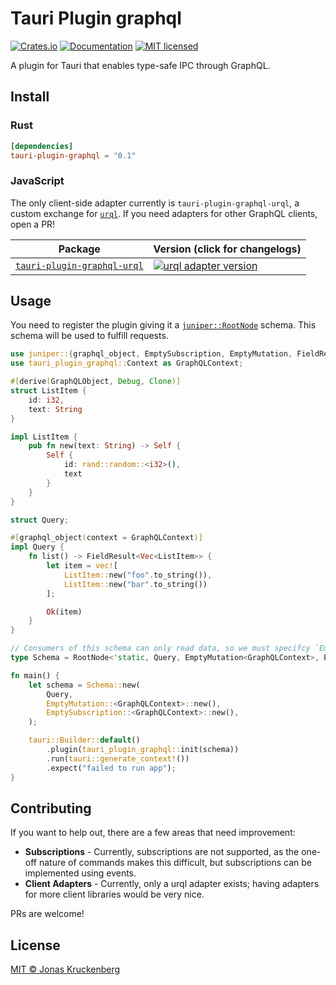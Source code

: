 # Tauri Plugin graphql

[![Crates.io][crates-badge]][crates-url]
[![Documentation][docs-badge]][docs-url]
[![MIT licensed][mit-badge]][mit-url]

[crates-badge]: https://img.shields.io/crates/v/tauri-plugin-graphql.svg
[crates-url]: https://crates.io/crates/tauri-plugin-graphql
[docs-badge]: https://img.shields.io/docsrs/tauri-plugin-graphql.svg
[docs-url]: https://docs.rs/tauri-plugin-graphql
[mit-badge]: https://img.shields.io/badge/license-MIT-blue.svg
[mit-url]: LICENSE

A plugin for Tauri that enables type-safe IPC through GraphQL.

## Install

### Rust

```toml
[dependencies]
tauri-plugin-graphql = "0.1"
```

### JavaScript

The only client-side adapter currently is `tauri-plugin-graphql-urql`, a custom exchange for [`urql`]. 
If you need adapters for other GraphQL clients, open a PR!

| Package                       | Version (click for changelogs) |
|-------------------------------|--------------------------------|
| [`tauri-plugin-graphql-urql`] | [![urql adapter version][urql-adapter-version-badge]][urql-adapter-changelog]

## Usage

You need to register the plugin giving it a [`juniper::RootNode`] schema. This schema will be used to fulfill requests.

```rust
use juniper::{graphql_object, EmptySubscription, EmptyMutation, FieldResult, GraphQLObject, RootNode};
use tauri_plugin_graphql::Context as GraphQLContext;

#[derive(GraphQLObject, Debug, Clone)]
struct ListItem {
    id: i32,
    text: String
}

impl ListItem {
    pub fn new(text: String) -> Self {
        Self {
            id: rand::random::<i32>(),
            text
        }
    }
}

struct Query;

#[graphql_object(context = GraphQLContext)]
impl Query {
    fn list() -> FieldResult<Vec<ListItem>> {
        let item = vec![
            ListItem::new("foo".to_string()),
            ListItem::new("bar".to_string())
        ];

        Ok(item)
    }
}

// Consumers of this schema can only read data, so we must specifcy `EmptyMutation` and `EmptySubscription`
type Schema = RootNode<'static, Query, EmptyMutation<GraphQLContext>, EmptySubscription<GraphQLContext>>;

fn main() {
    let schema = Schema::new(
        Query,
        EmptyMutation::<GraphQLContext>::new(),
        EmptySubscription::<GraphQLContext>::new(),
    );

    tauri::Builder::default()
        .plugin(tauri_plugin_graphql::init(schema))
        .run(tauri::generate_context!())
        .expect("failed to run app");
}
```

## Contributing

If you want to help out, there are a few areas that need improvement:

- **Subscriptions** - Currently, subscriptions are not supported, as the one-off nature of commands makes this difficult, but subscriptions can be implemented using events.
- **Client Adapters** - Currently, only a urql adapter exists; having adapters for more client libraries would be very nice.

PRs are welcome!

## License

[MIT © Jonas Kruckenberg](./LICENSE)

[`tauri-plugin-graphql-urql`]: packages/urql
[urql-adapter-version-badge]: https://img.shields.io/npm/v/tauri-plugin-graphql-urql?label=%20
[urql-adapter-changelog]: packages/urql/CHANGELOG.md
[`urql`]: https://formidable.com/open-source/urql/
[`juniper::rootnode`]: https://docs.rs/juniper/latest/juniper/struct.RootNode.html
